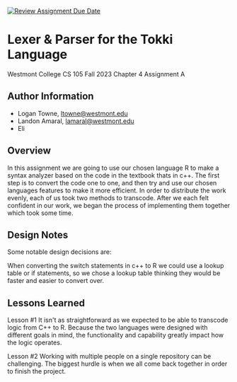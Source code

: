 [![Review Assignment Due Date](https://classroom.github.com/assets/deadline-readme-button-24ddc0f5d75046c5622901739e7c5dd533143b0c8e959d652212380cedb1ea36.svg)](https://classroom.github.com/a/a2fQs4QM)
# Lexer & Parser for the Tokki Language
Westmont College CS 105 Fall 2023
Chapter 4 Assignment A

## Author Information
- Logan Towne, ltowne@westmont.edu
- Landon Amaral, lamaral@westmont.edu
- Eli

## Overview
In this assignment we are going to use our chosen language R to make a syntax analyzer based on the code in the textbook thats in c++. 
The first step is to convert the code one to one, and then try and use our chosen languages features to make it more efficient. In order to distribute the work evenly, each of us took two methods to transcode. After we each felt confident in our work, we began the process of implementing them together which took some time.

## Design Notes
Some notable design decisions are: 

When converting the switch statements in c++ to R we could use a lookup table or if statements, 
so we chose a lookup table thinking they would be faster and easier to convert over. 

## Lessons Learned
Lesson #1
    It isn't as straightforward as we expected to be able to transcode logic from C++ to R. Because the two languages were designed with different goals in mind, the functionality and capability greatly impact how the logic operates. 

Lesson #2
    Working with multiple people on a single repository can be challenging. The biggest hurdle is when we all come back together in order to finish the project.
